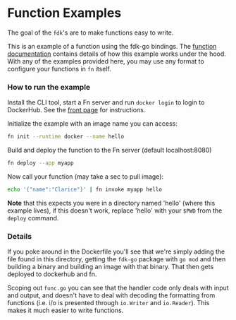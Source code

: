 # Function Examples

The goal of the `fdk`'s are to make functions easy to write.

This is an example of a function using the fdk-go bindings. The [function
documentation](https://github.com/fnproject/fn/blob/master/docs/developers/fn-format.md)
contains details of how this example works under the hood. With any of the
examples provided here, you may use any format to configure your functions in
`fn` itself.

### How to run the example

Install the CLI tool, start a Fn server and run `docker login` to login to
DockerHub. See the [front page](https://github.com/fnproject/fn) for
instructions.

Initialize the example with an image name you can access:

```sh
fn init --runtime docker --name hello
```

Build and deploy the function to the Fn server (default localhost:8080)

```sh
fn deploy --app myapp
```

Now call your function (may take a sec to pull image):

```sh
echo '{"name":"Clarice"}' | fn invoke myapp hello
```

**Note** that this expects you were in a directory named 'hello' (where this
example lives), if this doesn't work, replace 'hello' with your `$PWD` from
the `deploy` command.

### Details

If you poke around in the Dockerfile you'll see that we're simply adding the
file found in this directory, getting the `fdk-go` package with `go mod`
and then building a binary and building an image with that binary. That then
gets deployed to dockerhub and fn.

Scoping out `func.go` you can see that the handler code only deals with input
and output, and doesn't have to deal with decoding the formatting from
functions (i.e. i/o is presented through `io.Writer` and `io.Reader`). This
makes it much easier to write functions.
